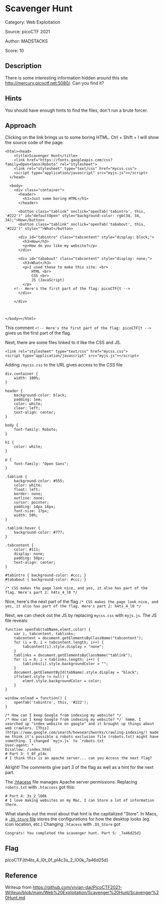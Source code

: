 # Scavenger Hunt

Category: Web Exploitation

Source: picoCTF 2021

Author: MADSTACKS

Score: 10

## Description

There is some interesting information hidden around this site http://mercury.picoctf.net:5080/. Can you find it?

## Hints

You should have enough hints to find the files, don't run a brute forcer.

## Approach

Clicking on the link brings us to some boring HTML. Ctrl + Shift + I will show the source code of the page:

```
<html><head>
    <title>Scavenger Hunt</title>
    <link href="https://fonts.googleapis.com/css?family=Open+Sans|Roboto" rel="stylesheet">
    <link rel="stylesheet" type="text/css" href="mycss.css">
    <script type="application/javascript" src="myjs.js"></script>
  </head>

  <body>
    <div class="container">
      <header>
        <h1>Just some boring HTML</h1>
      </header>

      <button class="tablink" onclick="openTab('tabintro', this, '#222')" id="defaultOpen" style="background-color: rgb(34, 34, 34);">How</button>
      <button class="tablink" onclick="openTab('tababout', this, '#222')" style="">What</button>

      <div id="tabintro" class="tabcontent" style="display: block;">
        <h3>How</h3>
        <p>How do you like my website?</p>
      </div>

      <div id="tababout" class="tabcontent" style="display: none;">
        <h3>What</h3>
        <p>I used these to make this site: <br>
            HTML <br>
            CSS <br>
            JS (JavaScript)
        </p>
    <!-- Here's the first part of the flag: picoCTF{t -->
      </div>

    </div>

  

</body></html>
```

This comment `<!-- Here's the first part of the flag: picoCTF{t -->` gives us the first part of the flag.

Next, there are some files linked to it like the CSS and JS.

```
<link rel="stylesheet" type="text/css" href="mycss.css">
<script type="application/javascript" src="myjs.js"></script>
```

Adding `/mycss.css` to the URL gives access to the CSS file

```
div.container {
    width: 100%;
}

header {
    background-color: black;
    padding: 1em;
    color: white;
    clear: left;
    text-align: center;
}

body {
    font-family: Roboto;
}

h1 {
    color: white;
}

p {
    font-family: "Open Sans";
}

.tablink {
    background-color: #555;
    color: white;
    float: left;
    border: none;
    outline: none;
    cursor: pointer;
    padding: 14px 16px;
    font-size: 17px;
    width: 50%;
}

.tablink:hover {
    background-color: #777;
}

.tabcontent {
    color: #111;
    display: none;
    padding: 50px;
    text-align: center;
}

#tabintro { background-color: #ccc; }
#tababout { background-color: #ccc; }

/* CSS makes the page look nice, and yes, it also has part of the flag. Here's part 2: h4ts_4_l0 */
```

Nice, here's the next part of the flag `/* CSS makes the page look nice, and yes, it also has part of the flag. Here's part 2: h4ts_4_l0 */`

Next, we can check out the JS by replacing `mycss.css` with `myjs.js`. The JS file reveals:

```
function openTab(tabName,elmnt,color) {
    var i, tabcontent, tablinks;
    tabcontent = document.getElementsByClassName("tabcontent");
    for (i = 0; i < tabcontent.length; i++) {
        tabcontent[i].style.display = "none";
    }
    tablinks = document.getElementsByClassName("tablink");
    for (i = 0; i < tablinks.length; i++) {
        tablinks[i].style.backgroundColor = "";
    }
    document.getElementById(tabName).style.display = "block";
    if(elmnt.style != null) {
        elmnt.style.backgroundColor = color;
    }
}

window.onload = function() {
    openTab('tabintro', this, '#222');
}

/* How can I keep Google from indexing my website? */
/* How can I keep Google from indexing my website? */` hmmm. I searched up "index website on google" and it brought up things about web crawlers. [This](https://www.google.com/search/howsearchworks/crawling-indexing/) made me think it's possible a robots exclusion file (robots.txt) might have something. I changed `myjs.js` to `robots.txt
User-agent: *
Disallow: /index.html
# Part 3: t_0f_pl4c
# I think this is an apache server... can you Access the next flag?
```

Alright! The comments give part 3 of the flag as well as a hint for the next part.

The [.htacess](https://phoenixnap.com/kbhow-to-set-up-enable-htaccess-apache) file manages Apache server permissions. Replacing `robots.txt` with `.htaccess` got this:

```
# Part 4: 3s_2_lO0k
# I love making websites on my Mac, I can Store a lot of information there.
```

What stands out the most about that hint is the capitalized "Store". In Macs, a [`.DS_Store` file](https://en.wikipedia.org/wiki/.DS_Store) stores the configurations for how the desktop looks (eg. icon location, etc.) Changing `.htacess` with `.DS_Store` got

```
Congrats! You completed the scavenger hunt. Part 5: _7a46d25d}
```

## Flag

picoCTF{th4ts_4_l0t_0f_pl4c3s_2_lO0k_7a46d25d}

## Reference

Writeup from https://github.com/vivian-dai/PicoCTF2021-Writeup/blob/main/Web%20Exploitation/Scavenger%20Hunt/Scavenger%20Hunt.md

